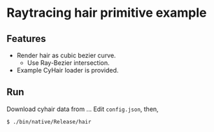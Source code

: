 # Raytracing hair primitive example


## Features

* Render hair as cubic bezier curve.
  * Use Ray-Bezier intersection.
* Example CyHair loader is provided.  

## Run

Download cyhair data from ...
Edit `config.json`, then,

    $ ./bin/native/Release/hair
